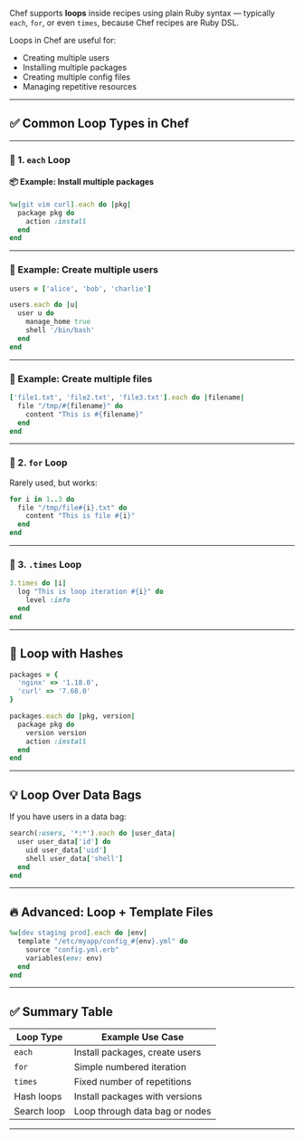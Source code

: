 Chef supports **loops** inside recipes using plain Ruby syntax — typically `each`, `for`, or even `times`, because Chef recipes are Ruby DSL.

Loops in Chef are useful for:

* Creating multiple users
* Installing multiple packages
* Creating multiple config files
* Managing repetitive resources

---

## ✅ Common Loop Types in Chef

---

### 🔁 1. `each` Loop

#### 📦 Example: Install multiple packages

```ruby
%w[git vim curl].each do |pkg|
  package pkg do
    action :install
  end
end
```

---

### 👤 Example: Create multiple users

```ruby
users = ['alice', 'bob', 'charlie']

users.each do |u|
  user u do
    manage_home true
    shell '/bin/bash'
  end
end
```

---

### 📝 Example: Create multiple files

```ruby
['file1.txt', 'file2.txt', 'file3.txt'].each do |filename|
  file "/tmp/#{filename}" do
    content "This is #{filename}"
  end
end
```

---

### 🔁 2. `for` Loop

Rarely used, but works:

```ruby
for i in 1..3 do
  file "/tmp/file#{i}.txt" do
    content "This is file #{i}"
  end
end
```

---

### 🔁 3. `.times` Loop

```ruby
3.times do |i|
  log "This is loop iteration #{i}" do
    level :info
  end
end
```

---

## 🔄 Loop with Hashes

```ruby
packages = {
  'nginx' => '1.18.0',
  'curl' => '7.68.0'
}

packages.each do |pkg, version|
  package pkg do
    version version
    action :install
  end
end
```

---

## 💡 Loop Over Data Bags

If you have users in a data bag:

```ruby
search(:users, '*:*').each do |user_data|
  user user_data['id'] do
    uid user_data['uid']
    shell user_data['shell']
  end
end
```

---

## 🔥 Advanced: Loop + Template Files

```ruby
%w[dev staging prod].each do |env|
  template "/etc/myapp/config_#{env}.yml" do
    source "config.yml.erb"
    variables(env: env)
  end
end
```

---

## ✅ Summary Table

| Loop Type   | Example Use Case               |
| ----------- | ------------------------------ |
| `each`      | Install packages, create users |
| `for`       | Simple numbered iteration      |
| `times`     | Fixed number of repetitions    |
| Hash loops  | Install packages with versions |
| Search loop | Loop through data bag or nodes |

---


